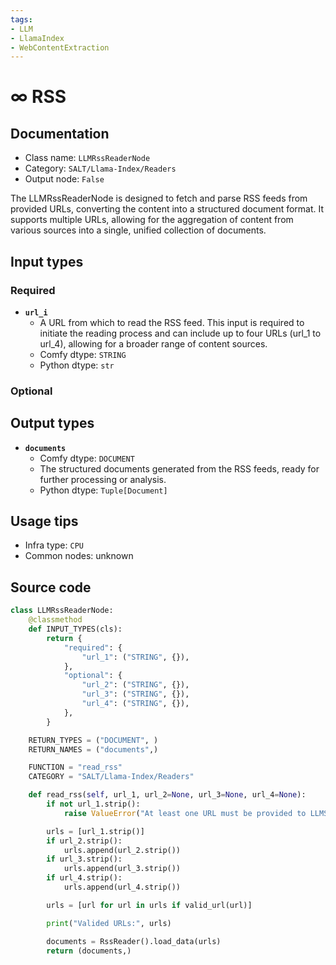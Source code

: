 ```yaml
---
tags:
- LLM
- LlamaIndex
- WebContentExtraction
---
```


# ∞ RSS
## Documentation
- Class name: `LLMRssReaderNode`
- Category: `SALT/Llama-Index/Readers`
- Output node: `False`

The LLMRssReaderNode is designed to fetch and parse RSS feeds from provided URLs, converting the content into a structured document format. It supports multiple URLs, allowing for the aggregation of content from various sources into a single, unified collection of documents.
## Input types
### Required
- **`url_i`**
    - A URL from which to read the RSS feed. This input is required to initiate the reading process and can include up to four URLs (url_1 to url_4), allowing for a broader range of content sources.
    - Comfy dtype: `STRING`
    - Python dtype: `str`
### Optional
## Output types
- **`documents`**
    - Comfy dtype: `DOCUMENT`
    - The structured documents generated from the RSS feeds, ready for further processing or analysis.
    - Python dtype: `Tuple[Document]`
## Usage tips
- Infra type: `CPU`
- Common nodes: unknown


## Source code
```python
class LLMRssReaderNode:
    @classmethod
    def INPUT_TYPES(cls):
        return {
            "required": {
                "url_1": ("STRING", {}),
            },
            "optional": {
                "url_2": ("STRING", {}),
                "url_3": ("STRING", {}),
                "url_4": ("STRING", {}),
            },
        }

    RETURN_TYPES = ("DOCUMENT", )
    RETURN_NAMES = ("documents",)

    FUNCTION = "read_rss"
    CATEGORY = "SALT/Llama-Index/Readers"

    def read_rss(self, url_1, url_2=None, url_3=None, url_4=None):
        if not url_1.strip():
            raise ValueError("At least one URL must be provided to LLMSimpleWebPageReader")

        urls = [url_1.strip()]
        if url_2.strip():
            urls.append(url_2.strip())
        if url_3.strip():
            urls.append(url_3.strip())
        if url_4.strip():
            urls.append(url_4.strip())

        urls = [url for url in urls if valid_url(url)]

        print("Valided URLs:", urls)

        documents = RssReader().load_data(urls)
        return (documents,)

```

